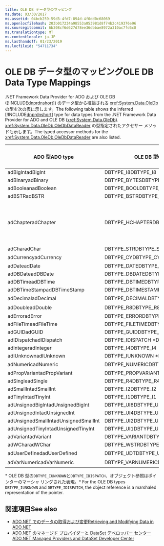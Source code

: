 ```yaml
---
title: OLE DB データ型のマッピング
ms.date: 03/30/2017
ms.assetid: 04bcb259-59d3-4fd7-894d-4f0dd0c68069
ms.openlocfilehash: 203b017234a98553a053981d8f74b2c419376e96
ms.sourcegitcommit: 6b308cf6d627d78ee36dbbae8972a310ac7fd6c8
ms.translationtype: MT
ms.contentlocale: ja-JP
ms.lasthandoff: 01/23/2019
ms.locfileid: "54711734"
---
```

# <a name="ole-db-data-type-mappings"></a><span data-ttu-id="0079b-102">OLE DB データ型のマッピング</span><span class="sxs-lookup"><span data-stu-id="0079b-102">OLE DB Data Type Mappings</span></span>
<span data-ttu-id="0079b-103">.NET Framework Data Provider for ADO および OLE DB ([!INCLUDE[dnprdnshort](../../../../includes/dnprdnshort-md.md)]) のデータ型から推論される <xref:System.Data.OleDb> の型を次の表に示します。</span><span class="sxs-lookup"><span data-stu-id="0079b-103">The following table shows the inferred [!INCLUDE[dnprdnshort](../../../../includes/dnprdnshort-md.md)] type for data types from the .NET Framework Data Provider for ADO and OLE DB (<xref:System.Data.OleDb>).</span></span> <span data-ttu-id="0079b-104"><xref:System.Data.OleDb.OleDbDataReader> の型指定されたアクセサー メソッドも示します。</span><span class="sxs-lookup"><span data-stu-id="0079b-104">The typed accessor methods for the <xref:System.Data.OleDb.OleDbDataReader> are also listed.</span></span>  
  
|<span data-ttu-id="0079b-105">ADO 型</span><span class="sxs-lookup"><span data-stu-id="0079b-105">ADO type</span></span>|<span data-ttu-id="0079b-106">OLE DB 型</span><span class="sxs-lookup"><span data-stu-id="0079b-106">OLE DB type</span></span>|[!INCLUDE[dnprdnshort](../../../../includes/dnprdnshort-md.md)] <span data-ttu-id="0079b-107">型</span><span class="sxs-lookup"><span data-stu-id="0079b-107">type</span></span>|[!INCLUDE[dnprdnshort](../../../../includes/dnprdnshort-md.md)] <span data-ttu-id="0079b-108">の型指定されたアクセサー</span><span class="sxs-lookup"><span data-stu-id="0079b-108">typed accessor</span></span>|  
|--------------|-----------------|----------------------------------------------------------------------|--------------------------------------------------------------------------------|  
|<span data-ttu-id="0079b-109">adBigInt</span><span class="sxs-lookup"><span data-stu-id="0079b-109">adBigInt</span></span>|<span data-ttu-id="0079b-110">DBTYPE_I8</span><span class="sxs-lookup"><span data-stu-id="0079b-110">DBTYPE_I8</span></span>|<span data-ttu-id="0079b-111">Int64</span><span class="sxs-lookup"><span data-stu-id="0079b-111">Int64</span></span>|<span data-ttu-id="0079b-112">GetInt64()</span><span class="sxs-lookup"><span data-stu-id="0079b-112">GetInt64()</span></span>|  
|<span data-ttu-id="0079b-113">adBinary</span><span class="sxs-lookup"><span data-stu-id="0079b-113">adBinary</span></span>|<span data-ttu-id="0079b-114">DBTYPE_BYTES</span><span class="sxs-lookup"><span data-stu-id="0079b-114">DBTYPE_BYTES</span></span>|<span data-ttu-id="0079b-115">Byte[]</span><span class="sxs-lookup"><span data-stu-id="0079b-115">Byte[]</span></span>|<span data-ttu-id="0079b-116">GetBytes()</span><span class="sxs-lookup"><span data-stu-id="0079b-116">GetBytes()</span></span>|  
|<span data-ttu-id="0079b-117">adBoolean</span><span class="sxs-lookup"><span data-stu-id="0079b-117">adBoolean</span></span>|<span data-ttu-id="0079b-118">DBTYPE_BOOL</span><span class="sxs-lookup"><span data-stu-id="0079b-118">DBTYPE_BOOL</span></span>|<span data-ttu-id="0079b-119">Boolean</span><span class="sxs-lookup"><span data-stu-id="0079b-119">Boolean</span></span>|<span data-ttu-id="0079b-120">GetBoolean()</span><span class="sxs-lookup"><span data-stu-id="0079b-120">GetBoolean()</span></span>|  
|<span data-ttu-id="0079b-121">adBSTR</span><span class="sxs-lookup"><span data-stu-id="0079b-121">adBSTR</span></span>|<span data-ttu-id="0079b-122">DBTYPE_BSTR</span><span class="sxs-lookup"><span data-stu-id="0079b-122">DBTYPE_BSTR</span></span>|<span data-ttu-id="0079b-123">String</span><span class="sxs-lookup"><span data-stu-id="0079b-123">String</span></span>|<span data-ttu-id="0079b-124">GetString()</span><span class="sxs-lookup"><span data-stu-id="0079b-124">GetString()</span></span>|  
|<span data-ttu-id="0079b-125">adChapter</span><span class="sxs-lookup"><span data-stu-id="0079b-125">adChapter</span></span>|<span data-ttu-id="0079b-126">DBTYPE_HCHAPTER</span><span class="sxs-lookup"><span data-stu-id="0079b-126">DBTYPE_HCHAPTER</span></span>|<span data-ttu-id="0079b-127">`DataReader` によってサポートされます。</span><span class="sxs-lookup"><span data-stu-id="0079b-127">Supported through the `DataReader`.</span></span> <span data-ttu-id="0079b-128">参照してください[DataReader によるデータの取得](../../../../docs/framework/data/adonet/retrieving-data-using-a-datareader.md)します。</span><span class="sxs-lookup"><span data-stu-id="0079b-128">See [Retrieving Data Using a DataReader](../../../../docs/framework/data/adonet/retrieving-data-using-a-datareader.md).</span></span>|<span data-ttu-id="0079b-129">GetValue()</span><span class="sxs-lookup"><span data-stu-id="0079b-129">GetValue()</span></span>|  
|<span data-ttu-id="0079b-130">adChar</span><span class="sxs-lookup"><span data-stu-id="0079b-130">adChar</span></span>|<span data-ttu-id="0079b-131">DBTYPE_STR</span><span class="sxs-lookup"><span data-stu-id="0079b-131">DBTYPE_STR</span></span>|<span data-ttu-id="0079b-132">String</span><span class="sxs-lookup"><span data-stu-id="0079b-132">String</span></span>|<span data-ttu-id="0079b-133">GetString()</span><span class="sxs-lookup"><span data-stu-id="0079b-133">GetString()</span></span>|  
|<span data-ttu-id="0079b-134">adCurrency</span><span class="sxs-lookup"><span data-stu-id="0079b-134">adCurrency</span></span>|<span data-ttu-id="0079b-135">DBTYPE_CY</span><span class="sxs-lookup"><span data-stu-id="0079b-135">DBTYPE_CY</span></span>|<span data-ttu-id="0079b-136">Decimal (10 進数型)</span><span class="sxs-lookup"><span data-stu-id="0079b-136">Decimal</span></span>|<span data-ttu-id="0079b-137">GetDecimal()</span><span class="sxs-lookup"><span data-stu-id="0079b-137">GetDecimal()</span></span>|  
|<span data-ttu-id="0079b-138">adDate</span><span class="sxs-lookup"><span data-stu-id="0079b-138">adDate</span></span>|<span data-ttu-id="0079b-139">DBTYPE_DATE</span><span class="sxs-lookup"><span data-stu-id="0079b-139">DBTYPE_DATE</span></span>|<span data-ttu-id="0079b-140">DateTime</span><span class="sxs-lookup"><span data-stu-id="0079b-140">DateTime</span></span>|<span data-ttu-id="0079b-141">GetDateTime()</span><span class="sxs-lookup"><span data-stu-id="0079b-141">GetDateTime()</span></span>|  
|<span data-ttu-id="0079b-142">adDBDate</span><span class="sxs-lookup"><span data-stu-id="0079b-142">adDBDate</span></span>|<span data-ttu-id="0079b-143">DBTYPE_DBDATE</span><span class="sxs-lookup"><span data-stu-id="0079b-143">DBTYPE_DBDATE</span></span>|<span data-ttu-id="0079b-144">DateTime</span><span class="sxs-lookup"><span data-stu-id="0079b-144">DateTime</span></span>|<span data-ttu-id="0079b-145">GetDateTime()</span><span class="sxs-lookup"><span data-stu-id="0079b-145">GetDateTime()</span></span>|  
|<span data-ttu-id="0079b-146">adDBTime</span><span class="sxs-lookup"><span data-stu-id="0079b-146">adDBTime</span></span>|<span data-ttu-id="0079b-147">DBTYPE_DBTIME</span><span class="sxs-lookup"><span data-stu-id="0079b-147">DBTYPE_DBTIME</span></span>|<span data-ttu-id="0079b-148">DateTime</span><span class="sxs-lookup"><span data-stu-id="0079b-148">DateTime</span></span>|<span data-ttu-id="0079b-149">GetDateTime()</span><span class="sxs-lookup"><span data-stu-id="0079b-149">GetDateTime()</span></span>|  
|<span data-ttu-id="0079b-150">adDBTimeStamp</span><span class="sxs-lookup"><span data-stu-id="0079b-150">adDBTimeStamp</span></span>|<span data-ttu-id="0079b-151">DBTYPE_DBTIMESTAMP</span><span class="sxs-lookup"><span data-stu-id="0079b-151">DBTYPE_DBTIMESTAMP</span></span>|<span data-ttu-id="0079b-152">DateTime</span><span class="sxs-lookup"><span data-stu-id="0079b-152">DateTime</span></span>|<span data-ttu-id="0079b-153">GetDateTime()</span><span class="sxs-lookup"><span data-stu-id="0079b-153">GetDateTime()</span></span>|  
|<span data-ttu-id="0079b-154">adDecimal</span><span class="sxs-lookup"><span data-stu-id="0079b-154">adDecimal</span></span>|<span data-ttu-id="0079b-155">DBTYPE_DECIMAL</span><span class="sxs-lookup"><span data-stu-id="0079b-155">DBTYPE_DECIMAL</span></span>|<span data-ttu-id="0079b-156">Decimal (10 進数型)</span><span class="sxs-lookup"><span data-stu-id="0079b-156">Decimal</span></span>|<span data-ttu-id="0079b-157">GetDecimal()</span><span class="sxs-lookup"><span data-stu-id="0079b-157">GetDecimal()</span></span>|  
|<span data-ttu-id="0079b-158">adDouble</span><span class="sxs-lookup"><span data-stu-id="0079b-158">adDouble</span></span>|<span data-ttu-id="0079b-159">DBTYPE_R8</span><span class="sxs-lookup"><span data-stu-id="0079b-159">DBTYPE_R8</span></span>|<span data-ttu-id="0079b-160">Double (倍精度浮動小数点型)</span><span class="sxs-lookup"><span data-stu-id="0079b-160">Double</span></span>|<span data-ttu-id="0079b-161">GetDouble()</span><span class="sxs-lookup"><span data-stu-id="0079b-161">GetDouble()</span></span>|  
|<span data-ttu-id="0079b-162">adError</span><span class="sxs-lookup"><span data-stu-id="0079b-162">adError</span></span>|<span data-ttu-id="0079b-163">DBTYPE_ERROR</span><span class="sxs-lookup"><span data-stu-id="0079b-163">DBTYPE_ERROR</span></span>|<span data-ttu-id="0079b-164">ExternalException</span><span class="sxs-lookup"><span data-stu-id="0079b-164">ExternalException</span></span>|<span data-ttu-id="0079b-165">GetValue()</span><span class="sxs-lookup"><span data-stu-id="0079b-165">GetValue()</span></span>|  
|<span data-ttu-id="0079b-166">adFileTime</span><span class="sxs-lookup"><span data-stu-id="0079b-166">adFileTime</span></span>|<span data-ttu-id="0079b-167">DBTYPE_FILETIME</span><span class="sxs-lookup"><span data-stu-id="0079b-167">DBTYPE_FILETIME</span></span>|<span data-ttu-id="0079b-168">DateTime</span><span class="sxs-lookup"><span data-stu-id="0079b-168">DateTime</span></span>|<span data-ttu-id="0079b-169">GetDateTime()</span><span class="sxs-lookup"><span data-stu-id="0079b-169">GetDateTime()</span></span>|  
|<span data-ttu-id="0079b-170">adGUID</span><span class="sxs-lookup"><span data-stu-id="0079b-170">adGUID</span></span>|<span data-ttu-id="0079b-171">DBTYPE_GUID</span><span class="sxs-lookup"><span data-stu-id="0079b-171">DBTYPE_GUID</span></span>|<span data-ttu-id="0079b-172">Guid</span><span class="sxs-lookup"><span data-stu-id="0079b-172">Guid</span></span>|<span data-ttu-id="0079b-173">GetGuid()</span><span class="sxs-lookup"><span data-stu-id="0079b-173">GetGuid()</span></span>|  
|<span data-ttu-id="0079b-174">adIDispatch</span><span class="sxs-lookup"><span data-stu-id="0079b-174">adIDispatch</span></span>|<span data-ttu-id="0079b-175">DBTYPE_IDISPATCH \*</span><span class="sxs-lookup"><span data-stu-id="0079b-175">DBTYPE_IDISPATCH \*</span></span>|<span data-ttu-id="0079b-176">Object</span><span class="sxs-lookup"><span data-stu-id="0079b-176">Object</span></span>|<span data-ttu-id="0079b-177">GetValue()</span><span class="sxs-lookup"><span data-stu-id="0079b-177">GetValue()</span></span>|  
|<span data-ttu-id="0079b-178">adInteger</span><span class="sxs-lookup"><span data-stu-id="0079b-178">adInteger</span></span>|<span data-ttu-id="0079b-179">DBTYPE_I4</span><span class="sxs-lookup"><span data-stu-id="0079b-179">DBTYPE_I4</span></span>|<span data-ttu-id="0079b-180">Int32</span><span class="sxs-lookup"><span data-stu-id="0079b-180">Int32</span></span>|<span data-ttu-id="0079b-181">GetInt32()</span><span class="sxs-lookup"><span data-stu-id="0079b-181">GetInt32()</span></span>|  
|<span data-ttu-id="0079b-182">adIUnknown</span><span class="sxs-lookup"><span data-stu-id="0079b-182">adIUnknown</span></span>|<span data-ttu-id="0079b-183">DBTYPE_IUNKNOWN \*</span><span class="sxs-lookup"><span data-stu-id="0079b-183">DBTYPE_IUNKNOWN \*</span></span>|<span data-ttu-id="0079b-184">Object</span><span class="sxs-lookup"><span data-stu-id="0079b-184">Object</span></span>|<span data-ttu-id="0079b-185">GetValue()</span><span class="sxs-lookup"><span data-stu-id="0079b-185">GetValue()</span></span>|  
|<span data-ttu-id="0079b-186">adNumeric</span><span class="sxs-lookup"><span data-stu-id="0079b-186">adNumeric</span></span>|<span data-ttu-id="0079b-187">DBTYPE_NUMERIC</span><span class="sxs-lookup"><span data-stu-id="0079b-187">DBTYPE_NUMERIC</span></span>|<span data-ttu-id="0079b-188">Decimal (10 進数型)</span><span class="sxs-lookup"><span data-stu-id="0079b-188">Decimal</span></span>|<span data-ttu-id="0079b-189">GetDecimal()</span><span class="sxs-lookup"><span data-stu-id="0079b-189">GetDecimal()</span></span>|  
|<span data-ttu-id="0079b-190">adPropVariant</span><span class="sxs-lookup"><span data-stu-id="0079b-190">adPropVariant</span></span>|<span data-ttu-id="0079b-191">DBTYPE_PROPVARIANT</span><span class="sxs-lookup"><span data-stu-id="0079b-191">DBTYPE_PROPVARIANT</span></span>|<span data-ttu-id="0079b-192">Object</span><span class="sxs-lookup"><span data-stu-id="0079b-192">Object</span></span>|<span data-ttu-id="0079b-193">GetValue()</span><span class="sxs-lookup"><span data-stu-id="0079b-193">GetValue()</span></span>|  
|<span data-ttu-id="0079b-194">adSingle</span><span class="sxs-lookup"><span data-stu-id="0079b-194">adSingle</span></span>|<span data-ttu-id="0079b-195">DBTYPE_R4</span><span class="sxs-lookup"><span data-stu-id="0079b-195">DBTYPE_R4</span></span>|<span data-ttu-id="0079b-196">Single</span><span class="sxs-lookup"><span data-stu-id="0079b-196">Single</span></span>|<span data-ttu-id="0079b-197">GetFloat()</span><span class="sxs-lookup"><span data-stu-id="0079b-197">GetFloat()</span></span>|  
|<span data-ttu-id="0079b-198">adSmallInt</span><span class="sxs-lookup"><span data-stu-id="0079b-198">adSmallInt</span></span>|<span data-ttu-id="0079b-199">DBTYPE_I2</span><span class="sxs-lookup"><span data-stu-id="0079b-199">DBTYPE_I2</span></span>|<span data-ttu-id="0079b-200">Int16</span><span class="sxs-lookup"><span data-stu-id="0079b-200">Int16</span></span>|<span data-ttu-id="0079b-201">GetInt16()</span><span class="sxs-lookup"><span data-stu-id="0079b-201">GetInt16()</span></span>|  
|<span data-ttu-id="0079b-202">adTinyInt</span><span class="sxs-lookup"><span data-stu-id="0079b-202">adTinyInt</span></span>|<span data-ttu-id="0079b-203">DBTYPE_I1</span><span class="sxs-lookup"><span data-stu-id="0079b-203">DBTYPE_I1</span></span>|<span data-ttu-id="0079b-204">Byte</span><span class="sxs-lookup"><span data-stu-id="0079b-204">Byte</span></span>|<span data-ttu-id="0079b-205">GetByte()</span><span class="sxs-lookup"><span data-stu-id="0079b-205">GetByte()</span></span>|  
|<span data-ttu-id="0079b-206">adUnsignedBigInt</span><span class="sxs-lookup"><span data-stu-id="0079b-206">adUnsignedBigInt</span></span>|<span data-ttu-id="0079b-207">DBTYPE_UI8</span><span class="sxs-lookup"><span data-stu-id="0079b-207">DBTYPE_UI8</span></span>|<span data-ttu-id="0079b-208">UInt64</span><span class="sxs-lookup"><span data-stu-id="0079b-208">UInt64</span></span>|<span data-ttu-id="0079b-209">GetValue()</span><span class="sxs-lookup"><span data-stu-id="0079b-209">GetValue()</span></span>|  
|<span data-ttu-id="0079b-210">adUnsignedInt</span><span class="sxs-lookup"><span data-stu-id="0079b-210">adUnsignedInt</span></span>|<span data-ttu-id="0079b-211">DBTYPE_UI4</span><span class="sxs-lookup"><span data-stu-id="0079b-211">DBTYPE_UI4</span></span>|<span data-ttu-id="0079b-212">UInt32</span><span class="sxs-lookup"><span data-stu-id="0079b-212">UInt32</span></span>|<span data-ttu-id="0079b-213">GetValue()</span><span class="sxs-lookup"><span data-stu-id="0079b-213">GetValue()</span></span>|  
|<span data-ttu-id="0079b-214">adUnsignedSmallInt</span><span class="sxs-lookup"><span data-stu-id="0079b-214">adUnsignedSmallInt</span></span>|<span data-ttu-id="0079b-215">DBTYPE_UI2</span><span class="sxs-lookup"><span data-stu-id="0079b-215">DBTYPE_UI2</span></span>|<span data-ttu-id="0079b-216">UInt16</span><span class="sxs-lookup"><span data-stu-id="0079b-216">UInt16</span></span>|<span data-ttu-id="0079b-217">GetValue()</span><span class="sxs-lookup"><span data-stu-id="0079b-217">GetValue()</span></span>|  
|<span data-ttu-id="0079b-218">adUnsignedTinyInt</span><span class="sxs-lookup"><span data-stu-id="0079b-218">adUnsignedTinyInt</span></span>|<span data-ttu-id="0079b-219">DBTYPE_UI1</span><span class="sxs-lookup"><span data-stu-id="0079b-219">DBTYPE_UI1</span></span>|<span data-ttu-id="0079b-220">Byte</span><span class="sxs-lookup"><span data-stu-id="0079b-220">Byte</span></span>|<span data-ttu-id="0079b-221">GetByte()</span><span class="sxs-lookup"><span data-stu-id="0079b-221">GetByte()</span></span>|  
|<span data-ttu-id="0079b-222">adVariant</span><span class="sxs-lookup"><span data-stu-id="0079b-222">adVariant</span></span>|<span data-ttu-id="0079b-223">DBTYPE_VARIANT</span><span class="sxs-lookup"><span data-stu-id="0079b-223">DBTYPE_VARIANT</span></span>|<span data-ttu-id="0079b-224">Object</span><span class="sxs-lookup"><span data-stu-id="0079b-224">Object</span></span>|<span data-ttu-id="0079b-225">GetValue()</span><span class="sxs-lookup"><span data-stu-id="0079b-225">GetValue()</span></span>|  
|<span data-ttu-id="0079b-226">adWChar</span><span class="sxs-lookup"><span data-stu-id="0079b-226">adWChar</span></span>|<span data-ttu-id="0079b-227">DBTYPE_WSTR</span><span class="sxs-lookup"><span data-stu-id="0079b-227">DBTYPE_WSTR</span></span>|<span data-ttu-id="0079b-228">String</span><span class="sxs-lookup"><span data-stu-id="0079b-228">String</span></span>|<span data-ttu-id="0079b-229">GetString()</span><span class="sxs-lookup"><span data-stu-id="0079b-229">GetString()</span></span>|  
|<span data-ttu-id="0079b-230">adUserDefined</span><span class="sxs-lookup"><span data-stu-id="0079b-230">adUserDefined</span></span>|<span data-ttu-id="0079b-231">DBTYPE_UDT</span><span class="sxs-lookup"><span data-stu-id="0079b-231">DBTYPE_UDT</span></span>|<span data-ttu-id="0079b-232">サポート外</span><span class="sxs-lookup"><span data-stu-id="0079b-232">not supported</span></span>||  
|<span data-ttu-id="0079b-233">adVarNumeric</span><span class="sxs-lookup"><span data-stu-id="0079b-233">adVarNumeric</span></span>|<span data-ttu-id="0079b-234">DBTYPE_VARNUMERIC</span><span class="sxs-lookup"><span data-stu-id="0079b-234">DBTYPE_VARNUMERIC</span></span>|<span data-ttu-id="0079b-235">サポート外</span><span class="sxs-lookup"><span data-stu-id="0079b-235">not supported</span></span>||  
  
 <span data-ttu-id="0079b-236">\* OLE DB 型の`DBTYPE_IUNKNOWN`と`DBTYPE_IDISPATCH`、オブジェクト参照はポインターのマーシャ リングされた表現。</span><span class="sxs-lookup"><span data-stu-id="0079b-236">\* For the OLE DB types `DBTYPE_IUNKNOWN` and `DBTYPE_IDISPATCH`, the object reference is a marshaled representation of the pointer.</span></span>  
  
## <a name="see-also"></a><span data-ttu-id="0079b-237">関連項目</span><span class="sxs-lookup"><span data-stu-id="0079b-237">See also</span></span>
- [<span data-ttu-id="0079b-238">ADO.NET でのデータの取得および変更</span><span class="sxs-lookup"><span data-stu-id="0079b-238">Retrieving and Modifying Data in ADO.NET</span></span>](../../../../docs/framework/data/adonet/retrieving-and-modifying-data.md)
- [<span data-ttu-id="0079b-239">ADO.NET のマネージド プロバイダーと DataSet デベロッパー センター</span><span class="sxs-lookup"><span data-stu-id="0079b-239">ADO.NET Managed Providers and DataSet Developer Center</span></span>](https://go.microsoft.com/fwlink/?LinkId=217917)
